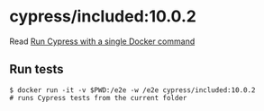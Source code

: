 <!--
WARNING: this file was autogenerated by generate-included-image.js using

    npm run add:included -- 10.0.2 cypress/browsers:node16.14.2-slim-chrome100-ff99-edge
-->

# cypress/included:10.0.2

Read [Run Cypress with a single Docker command][blog post url]

## Run tests

```shell
$ docker run -it -v $PWD:/e2e -w /e2e cypress/included:10.0.2
# runs Cypress tests from the current folder
```

[blog post url]: https://www.cypress.io/blog/2019/05/02/run-cypress-with-a-single-docker-command/
